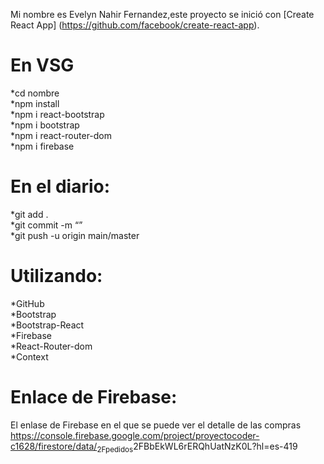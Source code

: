 <p class="has-line-data" data-line-start="0" data-line-end="1">Mi nombre es Evelyn Nahir Fernandez,este proyecto se inició con [Create React App] (<a href="https://github.com/facebook/create-react-app">https://github.com/facebook/create-react-app</a>).</p>
<h1 class="code-line" data-line-start=2 data-line-end=3 ><a id="En_VSG_2"></a>En VSG</h1>
<p class="has-line-data" data-line-start="4" data-line-end="10">*cd nombre<br>
*npm install<br>
*npm i react-bootstrap<br>
*npm i bootstrap<br>
*npm i react-router-dom<br>
*npm i firebase</p>
<h1 class="code-line" data-line-start=11 data-line-end=12 ><a id="En_el_diario_11"></a>En el diario:</h1>
<p class="has-line-data" data-line-start="12" data-line-end="15">*git add .<br>
*git commit -m “”<br>
*git push -u origin main/master</p>
<h1 class="code-line" data-line-start=16 data-line-end=17 ><a id="Utilizando_16"></a>Utilizando:</h1>
<p class="has-line-data" data-line-start="17" data-line-end="23">*GitHub<br>
*Bootstrap<br>
*Bootstrap-React<br>
*Firebase<br>
*React-Router-dom<br>
*Context</p>
<h1 class="code-line" data-line-start=24 data-line-end=25 ><a id="Enlace_de_Firebase_24"></a>Enlace de Firebase:</h1>
<p class="has-line-data" data-line-start="25" data-line-end="27">El enlase de Firebase en el que se puede ver el detalle de las compras<br>
<a href="https://console.firebase.google.com/project/proyectocoder-c1628/firestore/data/">https://console.firebase.google.com/project/proyectocoder-c1628/firestore/data/</a><sub>2Fpedidos</sub>2FBbEkWL6rERQhUatNzK0L?hl=es-419</p>
